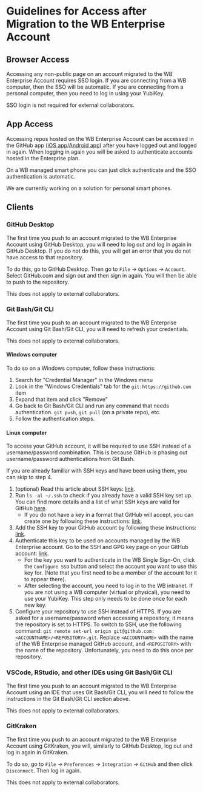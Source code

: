 # Guidelines for Access after Migration to the WB Enterprise Account

## Browser Access

Accessing any non-public page on an account migrated to the WB Enterprise Account requires SSO login.
If you are connecting from a WB computer, then the SSO will be automatic.
If you are connecting from a personal computer, then you need to log in using your YubiKey.

SSO login is not required for external collaborators.

## App Access

Accessing repos hosted on the WB Enterprise Account can be accessed in the GitHub app
([iOS app](https://apps.apple.com/us/app/github/id1477376905)/[Android app](https://play.google.com/store/apps/details?id=com.github.android))
after you have logged out and logged in again.
When logging in again you will be asked to authenticate accounts hosted in the Enterprise plan.

On a WB managed smart phone you can just click authenticate and the SSO authentication is automatic.

We are currently working on a solution for personal smart phones.

## Clients

### GitHub Desktop

The first time you push to an account migrated to the WB Enterprise Account using GitHub Desktop,
you will need to log out and log in again in GitHub Desktop.
If you do not do this, you will get an error that you do not have access to that repository.

To do this, go to GitHub Desktop. Then go to `File` -> `Options` -> `Account`.
Select GitHub.com and sign out and then sign in again.
You will then be able to push to the repository.

This does not apply to external collaborators.

### Git Bash/Git CLI

The first time you push to an account migrated to the WB Enterprise Account using Git Bash/Git CLI,
you will need to refresh your credentials.

This does not apply to external collaborators.

#### Windows computer

To do so on a Windows computer, follow these instructions:

1. Search for "Credential Manager" in the Windows menu
2. Look in the "Windows Credentials" tab for the `git:https://github.com` item
3. Expand that item and click "Remove"
4. Go back to Git Bash/Git CLI and run any command that needs authentication. `git push`, `git pull` (on a private repo), etc.
5. Follow the authentication steps.

#### Linux computer

To access your GitHub account,
it will be required to use SSH instead of a username/password combination.
This is because GitHub is phasing out username/password
authentications from Git Bash.

If you are already familiar with SSH keys and have been using them, you can skip to step 4.

1. (optional) Read this article about SSH keys:
[link](https://docs.github.com/en/authentication/connecting-to-github-with-ssh/about-ssh).
2. Run `ls -al ~/.ssh` to check if you already have a valid SSH key set up.
You can find more details and a list of what SSH keys are valid for GitHub
[here](https://docs.github.com/en/authentication/connecting-to-github-with-ssh/checking-for-existing-ssh-keys).
   - If you do not have a key in a format that GitHub will accept,
   you can create one by following these instructions:
   [link](https://docs.github.com/en/authentication/connecting-to-github-with-ssh/generating-a-new-ssh-key-and-adding-it-to-the-ssh-agent).
3. Add the SSH key to your GitHub account by following these instructions:
[link](https://docs.github.com/en/authentication/connecting-to-github-with-ssh/adding-a-new-ssh-key-to-your-github-account).
4. Authenticate this key to be used on accounts
managed by the WB Enterprise account.
Go to the SSH and GPG key page on your GitHub account:
[link](https://github.com/settings/keys).
   - For the key you want to authenticate in the WB Single Sign-On,
   click the `Configure SSO` button and
   select the account you want to use this key for.
   (Note that you first need to be a member of the account
   for it to appear there).
   - After selecting the account, you need to log in to the WB intranet.
   If you are not using a WB computer (virtual or physical),
   you need to use your YubiKey.
   This step only needs to be done once for each new key.
5. Configure your repository to use SSH instead of HTTPS.
If you are asked for a username/password when accessing a repository,
it means the repository is set to HTTPS.
To switch to SSH, use the following command:
`git remote set-url origin git@github.com:<ACCOUNTNAME>/<REPOSITORY>.git`.
Replace `<ACCOUNTNAME>` with the name
of the WB Enterprise managed GitHub account,
and `<REPOSITORY>` with the name of the repository.
Unfortunately, you need to do this once per repository.

### VSCode, RStudio, and other IDEs using Git Bash/Git CLI

The first time you push to an account migrated to the WB Enterprise Account using an IDE that uses Git Bash/Git CLI,
you will need to follow the instructions in the Git Bash/Git CLI section above.

This does not apply to external collaborators.

### GitKraken

The first time you push to an account migrated to the WB Enterprise Account using GitKraken,
you will, similarly to GitHub Desktop, log out and log in again in GitKraken.

To do so, go to `File` -> `Preferences` -> `Integration` -> `GitHub` and then click `Disconnect`.
Then log in again.

This does not apply to external collaborators.
